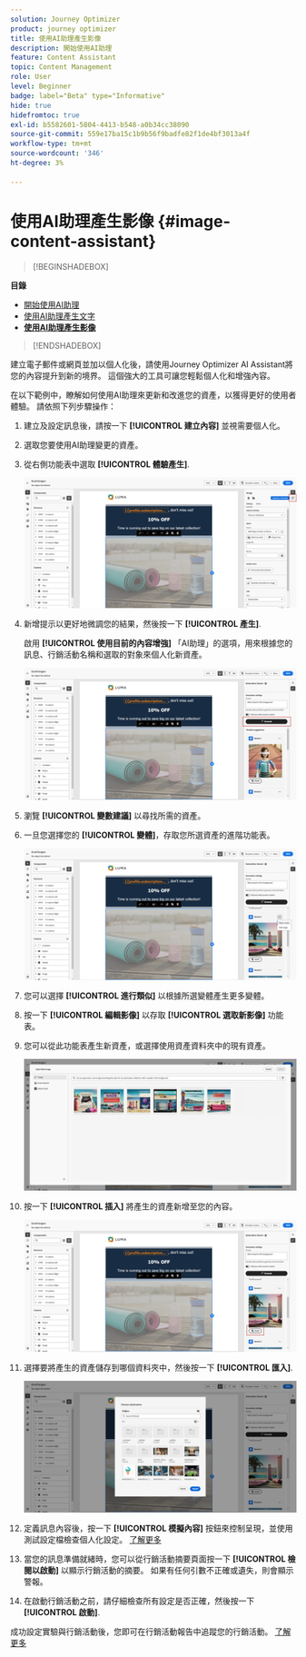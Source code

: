 ```yaml
---
solution: Journey Optimizer
product: journey optimizer
title: 使用AI助理產生影像
description: 開始使用AI助理
feature: Content Assistant
topic: Content Management
role: User
level: Beginner
badge: label="Beta" type="Informative"
hide: true
hidefromtoc: true
exl-id: b5582601-5804-4413-b548-a0b34cc38090
source-git-commit: 559e17ba15c1b9b56f9badfe82f1de4bf3013a4f
workflow-type: tm+mt
source-wordcount: '346'
ht-degree: 3%

---
```


# 使用AI助理產生影像 {#image-content-assistant}

>[!BEGINSHADEBOX]

**目錄**

* [開始使用AI助理](gs-generative.md)
* [使用AI助理產生文字](generative-content.md)
* **[使用AI助理產生影像](generative-image.md)**

>[!ENDSHADEBOX]

建立電子郵件或網頁並加以個人化後，請使用Journey Optimizer AI Assistant將您的內容提升到新的境界。 這個強大的工具可讓您輕鬆個人化和增強內容。

在以下範例中，瞭解如何使用AI助理來更新和改進您的資產，以獲得更好的使用者體驗。 請依照下列步驟操作：

1. 建立及設定訊息後，請按一下 **[!UICONTROL 建立內容]** 並視需要個人化。

1. 選取您要使用AI助理變更的資產。

1. 從右側功能表中選取 **[!UICONTROL 體驗產生]**.

   ![](assets/gen-ai-image-1.png)

1. 新增提示以更好地微調您的結果，然後按一下 **[!UICONTROL 產生]**.

   啟用 **[!UICONTROL 使用目前的內容增強]** 「AI助理」的選項，用來根據您的訊息、行銷活動名稱和選取的對象來個人化新資產。

   ![](assets/gen-ai-image-2.png)

1. 瀏覽 **[!UICONTROL 變數建議]** 以尋找所需的資產。

1. 一旦您選擇您的 **[!UICONTROL 變體]**，存取您所選資產的進階功能表。

   ![](assets/gen-ai-image-3.png)

1. 您可以選擇 **[!UICONTROL 進行類似]** 以根據所選變體產生更多變體。

1. 按一下 **[!UICONTROL 編輯影像]** 以存取 **[!UICONTROL 選取新影像]** 功能表。

1. 您可以從此功能表產生新資產，或選擇使用資產資料夾中的現有資產。

   ![](assets/gen-ai-image-4.png)

1. 按一下 **[!UICONTROL 插入]** 將產生的資產新增至您的內容。

   ![](assets/gen-ai-image-5.png)

1. 選擇要將產生的資產儲存到哪個資料夾中，然後按一下 **[!UICONTROL 匯入]**.

   ![](assets/gen-ai-image-6.png)

1. 定義訊息內容後，按一下 **[!UICONTROL 模擬內容]** 按鈕來控制呈現，並使用測試設定檔檢查個人化設定。 [了解更多](../content-management/preview-test.md)

1. 當您的訊息準備就緒時，您可以從行銷活動摘要頁面按一下 **[!UICONTROL 檢閱以啟動]** 以顯示行銷活動的摘要。 如果有任何引數不正確或遺失，則會顯示警報。

1. 在啟動行銷活動之前，請仔細檢查所有設定是否正確，然後按一下 **[!UICONTROL 啟動]**.

成功設定實驗與行銷活動後，您即可在行銷活動報告中追蹤您的行銷活動。 [了解更多](../reports/campaign-global-report.md#experimentation-report)

